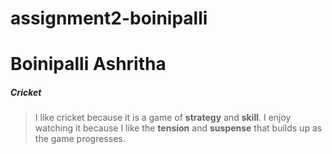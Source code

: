 # assignment2-boinipalli

# Boinipalli Ashritha
##### Cricket

> I like cricket because it is a game of **strategy** and **skill**. I enjoy watching it because I like the **tension** and **suspense** that builds up as the game progresses.
